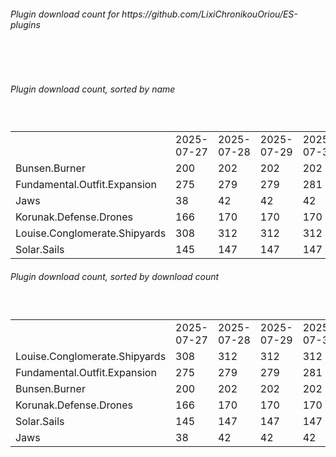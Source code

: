 <h6>Plugin download count for https://github.com/LixiChronikouOriou/ES-plugins</h6><br>
<br>
<h6>Plugin download count, sorted by name</h6><sub><sup><br>
<table>
	<tr>
		<td></td>
		<td>2025-07-27</td>
		<td>2025-07-28</td>
		<td>2025-07-29</td>
		<td>2025-07-30</td>
		<td>2025-07-31</td>
		<td>2025-08-01</td>
		<td>2025-08-02</td>
		<td>today +</td>
	</tr>
	<tr>
		<td>Bunsen.Burner</td>
		<td>200</td>
		<td>202</td>
		<td>202</td>
		<td>202</td>
		<td>206</td>
		<td>206</td>
		<td>206</td>
		<td></td>
	</tr>
	<tr>
		<td>Fundamental.Outfit.Expansion</td>
		<td>275</td>
		<td>279</td>
		<td>279</td>
		<td>281</td>
		<td>287</td>
		<td>289</td>
		<td>292</td>
		<td>+ 3</td>
	</tr>
	<tr>
		<td>Jaws</td>
		<td>38</td>
		<td>42</td>
		<td>42</td>
		<td>42</td>
		<td>42</td>
		<td>42</td>
		<td>42</td>
		<td></td>
	</tr>
	<tr>
		<td>Korunak.Defense.Drones</td>
		<td>166</td>
		<td>170</td>
		<td>170</td>
		<td>170</td>
		<td>174</td>
		<td>174</td>
		<td>174</td>
		<td></td>
	</tr>
	<tr>
		<td>Louise.Conglomerate.Shipyards</td>
		<td>308</td>
		<td>312</td>
		<td>312</td>
		<td>312</td>
		<td>316</td>
		<td>316</td>
		<td>319</td>
		<td>+ 3</td>
	</tr>
	<tr>
		<td>Solar.Sails</td>
		<td>145</td>
		<td>147</td>
		<td>147</td>
		<td>147</td>
		<td>151</td>
		<td>151</td>
		<td>151</td>
		<td></td>
	</tr>
</table>
</sub></sup>
<h6>Plugin download count, sorted by download count</h6><sub><sup><br>
<table>
	<tr>
		<td></td>
		<td>2025-07-27</td>
		<td>2025-07-28</td>
		<td>2025-07-29</td>
		<td>2025-07-30</td>
		<td>2025-07-31</td>
		<td>2025-08-01</td>
		<td>2025-08-02</td>
		<td>today +</td>
	</tr>
	<tr>
		<td>Louise.Conglomerate.Shipyards</td>
		<td>308</td>
		<td>312</td>
		<td>312</td>
		<td>312</td>
		<td>316</td>
		<td>316</td>
		<td>319</td>
		<td>+ 3</td>
	</tr>
	<tr>
		<td>Fundamental.Outfit.Expansion</td>
		<td>275</td>
		<td>279</td>
		<td>279</td>
		<td>281</td>
		<td>287</td>
		<td>289</td>
		<td>292</td>
		<td>+ 3</td>
	</tr>
	<tr>
		<td>Bunsen.Burner</td>
		<td>200</td>
		<td>202</td>
		<td>202</td>
		<td>202</td>
		<td>206</td>
		<td>206</td>
		<td>206</td>
		<td></td>
	</tr>
	<tr>
		<td>Korunak.Defense.Drones</td>
		<td>166</td>
		<td>170</td>
		<td>170</td>
		<td>170</td>
		<td>174</td>
		<td>174</td>
		<td>174</td>
		<td></td>
	</tr>
	<tr>
		<td>Solar.Sails</td>
		<td>145</td>
		<td>147</td>
		<td>147</td>
		<td>147</td>
		<td>151</td>
		<td>151</td>
		<td>151</td>
		<td></td>
	</tr>
	<tr>
		<td>Jaws</td>
		<td>38</td>
		<td>42</td>
		<td>42</td>
		<td>42</td>
		<td>42</td>
		<td>42</td>
		<td>42</td>
		<td></td>
	</tr>
</table>
</sub></sup>
